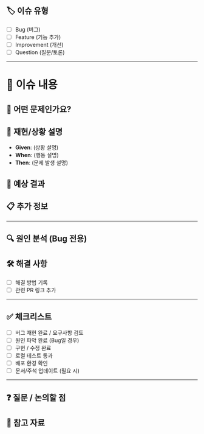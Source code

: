 ## 🏷️ 이슈 유형
- [ ] Bug (버그)
- [ ] Feature (기능 추가)
- [ ] Improvement (개선)
- [ ] Question (질문/토론)

---

# 📌 이슈 내용

## 🐞 어떤 문제인가요?
<!--- 버그일 경우: 어떤 버그인지 간결하게 설명해주세요 -->
<!--- 기능/개선일 경우: 어떤 작업이 필요한지 간단히 설명해주세요 -->

## 📝 재현/상황 설명
<!--- Bug일 경우: (가능하면) Given-When-Then 형식으로 서술해주세요 -->
<!--- Feature/Improvement일 경우: 현재 상황과 개선 방향을 적어주세요 -->

- **Given**: (상황 설명)
- **When**: (행동 설명)
- **Then**: (문제 발생 설명)

## 🎯 예상 결과
<!--- 기대했던 정상 동작 / 개선 후 기대 효과를 적어주세요 -->

## 📋 추가 정보
<!--- 로그, 스크린샷, 환경 정보(브라우저, OS 등), 참고할 만한 자료 -->

---

## 🔍 원인 분석 (Bug 전용)
<!--- (선택) 문제의 원인을 파악했다면 간단히 작성해주세요 -->

## 🛠 해결 사항
<!--- 어떻게 수정/개선했는지, 어떤 커밋/PR에서 반영되었는지 -->

- [ ] 해결 방법 기록
- [ ] 관련 PR 링크 추가

---

## ✅ 체크리스트
- [ ] 버그 재현 완료 / 요구사항 검토
- [ ] 원인 파악 완료 (Bug일 경우)
- [ ] 구현 / 수정 완료
- [ ] 로컬 테스트 통과
- [ ] 배포 환경 확인
- [ ] 문서/주석 업데이트 (필요 시)

---

## ❓ 질문 / 논의할 점
<!--- 토론이 필요한 부분이나, 리뷰어에게 물어보고 싶은 점 -->

## 📑 참고 자료
<!--- 관련 문서, 링크, 이슈 번호 등을 적어주세요 -->
